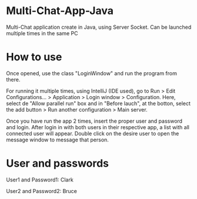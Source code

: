 # Multi-Chat-App-Java
Multi-Chat application create in Java, using Server Socket. Can be launched multiple times in the same PC
 
# How to use
Once opened, use the class "LoginWindow" and run the program from there.

For running it multiple times, using IntelliJ (IDE used), go to Run > Edit Configurations... > Application > Login window > Configuration. Here, select de "Allow parallel run" box and in "Before lauch", at the botton, select the add button > Run another configuration > Main server.

Once you have run the app 2 times, insert the proper user and password and login. After login in with both users in their respective app, a list with all connected user will appear. Double click on the desire user to open the message window to message that person. 

# User and passwords
User1 and Password1: Clark

User2 and Password2: Bruce
